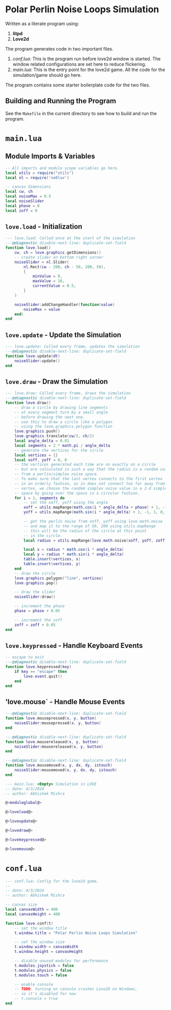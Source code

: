 # Polar Perlin Noise Loops Simulation

Written as a literate program using:

1. **litpd**
2. **Love2d**

The program generates code in two important files.

1. *conf.lua*: This is the program run before love2d window is started. The
   window related configurations are set here to reduce flickering.
2. *main.lua*: This is the entry point for the love2d game. All the code for the
   simulation/game should go here.

The program contains some starter boilerplate code for the two files.

## Building and Running the Program

See the `Makefile` in the current directory to see how to build and run the
program.

# `main.lua`

## Module Imports & Variables

```lua {code_id="moduleglobal"}
-- All imports and module scope variables go here.
local utils = require("utils")
local nl = require('ne0luv')

-- canvas dimensions
local cw, ch
local noiseMax = 0.5
local noiseSlider
local phase = 0
local zoff = 0

```

## `love.load` - Initialization

```lua {code_id="loveload"}
--- love.load: Called once at the start of the simulation
---@diagnostic disable-next-line: duplicate-set-field
function love.load()
    cw, ch = love.graphics.getDimensions()
    -- create slider on bottom right corner
    noiseSlider = nl.Slider(
        nl.Rect(cw - 200, ch - 50, 200, 50),
        {
            minValue = 0,
            maxValue = 10,
            currentValue = 0.5,
        }
    )

    noiseSlider:addChangeHandler(function(value)
        noiseMax = value
    end)
end

```

## `love.update` - Update the Simulation

```lua {code_id="loveupdate"}
--- love.update: Called every frame, updates the simulation
---@diagnostic disable-next-line: duplicate-set-field
function love.update(dt)
    noiseSlider:update()
end

```

## `love.draw` - Draw the Simulation

```lua {code_id="lovedraw"}
--- love.draw: Called every frame, draws the simulation
---@diagnostic disable-next-line: duplicate-set-field
function love.draw()
    -- draw a circle by drawing line segments
    -- at every segment turn by a small angle
    -- before drawing the next one.
    -- use this to draw a circle like a polygon
    -- using the love.graphics.polygon function
    love.graphics.push()
    love.graphics.translate(cw/2, ch/2)
    local angle_delta = 0.01
    local segments = 2 * math.pi / angle_delta
    -- generate the vertices for the circle
    local vertices = {}
    local xoff, yoff = 0, 0
    -- the vertices generated each time are no exactly on a circle
    -- but are calculated in such a way that the radius is a random value
    -- from a perlin/simplex noise space.
    -- To make sure that the last vertex connects to the first vertex
    -- in an orderly fashion, as in does not connect too far away from the first
    -- vertex, we choose the random simplex noise value in a 2-d simplex noise
    -- space by going over the space in a circular fashion.
    for i = 1, segments do
        -- set the xoff, yoff using the angle
        xoff = utils.mapRange(math.cos(i * angle_delta + phase) + 1, -1, 1, 0, noiseMax)
        yoff = utils.mapRange(math.sin(i * angle_delta) + 1, -1, 1, 0, noiseMax)

        -- get the perlin noise from xoff, yoff using love.math.noise
        -- and map it to the range of 50, 200 using utils.mapRange
        -- this will be the radius of the circle at this point
        -- in the circle.
        local radius = utils.mapRange(love.math.noise(xoff, yoff, zoff), 0, 1, 50, 200)

        local x = radius * math.cos(i * angle_delta)
        local y = radius * math.sin(i * angle_delta)
        table.insert(vertices, x)
        table.insert(vertices, y)
    end
    -- draw the circle
    love.graphics.polygon("line", vertices)
    love.graphics.pop()

    -- draw the slider
    noiseSlider:draw()

    -- increment the phase
    phase = phase + 0.05

    -- increment the zoff
    zoff = zoff + 0.05
end

```

## `love.keypressed` - Handle Keyboard Events

```lua {code_id="lovekeypressed"}
-- escape to exit
---@diagnostic disable-next-line: duplicate-set-field
function love.keypressed(key)
    if key == "escape" then
        love.event.quit()
    end
end
```

## 'love.mouse<event>` - Handle Mouse Events

```lua {code_id="lovemouse"}
---@diagnostic disable-next-line: duplicate-set-field
function love.mousepressed(x, y, button)
    noiseSlider:mousepressed(x, y, button)
end

---@diagnostic disable-next-line: duplicate-set-field
function love.mousereleased(x, y, button)
    noiseSlider:mousereleased(x, y, button)
end

---@diagnostic disable-next-line: duplicate-set-field
function love.mousemoved(x, y, dx, dy, istouch)
    noiseSlider:mousemoved(x, y, dx, dy, istouch)
end
```



```lua {code_file="main.lua"}
--- main.lua: <Empty> Simulation in LÖVE
-- date: 4/3/2024
-- author: Abhishek Mishra

@<moduleglobal@>

@<loveload@>

@<loveupdate@>

@<lovedraw@>

@<lovekeypressed@>

@<lovemouse@>
```

# `conf.lua`

```lua { code_file="conf.lua" }
--- conf.lua: Config for the love2d game.
--
-- date: 4/3/2024
-- author: Abhishek Mishra

-- canvas size
local canvasWidth = 400
local canvasHeight = 400

function love.conf(t)
    -- set the window title
    t.window.title = "Polar Perlin Noise Loops Simulation"

    -- set the window size
    t.window.width = canvasWidth
    t.window.height = canvasHeight

    -- disable unused modules for performance
    t.modules.joystick = false
    t.modules.physics = false
    t.modules.touch = false

    -- enable console
    -- TODO: turning on console crashes Love2D on Windows,
    -- so it's disabled for now
    -- t.console = true
end

```